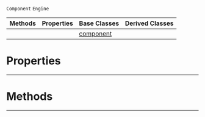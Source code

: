  `Component` `Engine`



|Methods|Properties|Base Classes|Derived Classes|
|---|---|---|---|
| | |[component](https://github.com/zeroengineteam/ZeroDocs/code_reference/class_reference/component.markdown)| |


 #  Properties


---  
 #  Methods


---  
 

 